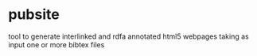 pubsite
=======

tool to generate interlinked and rdfa annotated html5 webpages taking as input one or more bibtex files